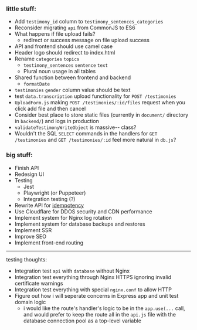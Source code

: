 ### little stuff:
- Add `testimony_id` column to `testimony_sentences_categories`
- Reconsider migrating `api` from CommonJS to ES6
- What happens if file upload fails?
  -  redirect or success message on file upload success
- API and frontend should use camel case
- Header logo should redirect to index.html
- Rename `categories` `topics`
  - `testimony_sentences` `sentence` `text`
  - Plural noun usage in all tables
- Shared function between frontend and backend
  - `formatDate`
- `testimonies` `gender` column value should be text
- test `data.transcription` upload functionality for `POST /testimonies`
- `UploadForm.js` making `POST /testimonies/:id/files` request when you click add file and then cancel
- Consider best place to store static files (currently in `document/` directory in `backend/`) and logs in production
- `validateTestimonyWriteObject` is massive-- class?
- Wouldn't the SQL `SELECT` commands in the handlers for `GET /testimonies` and `GET /testimonies/:id` feel more natural in `db.js`?

### big stuff:
  - Finish API
  - Redesign UI
  - Testing
    - Jest
    - Playwright (or Puppeteer)
    - Integration testing (?)
  - Rewrite API for [idempotency](https://medium.com/@sahintalha1/the-way-psps-such-as-paypal-stripe-and-adyen-prevent-duplicate-payment-idempotency-keys-615845c185bf)
  - Use Cloudflare for DDOS security and CDN performance
  - Implement system for Nginx log rotation
  - Implement system for database backups and restores
  - Implement SSR
  - Improve SEO
  - Implement front-end routing

----
testing thoughts:

- Integration test `api` with `database` without Nginx
- Integration test everything through Nginx HTTPS ignoring invalid certificate warnings
- Integration test everything with special `nginx.conf` to allow HTTP
- Figure out how i will seperate concerns in Express app and unit test domain logic 
  - i would like the route's handler's logic to be in the `app.use(...` call, and would prefer to keep the route all in the `api.js` file with the database connection pool as a top-level variable